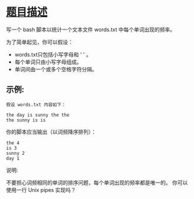# [题目描述](https://leetcode-cn.com/problems/word-frequency/)
写一个 bash 脚本以统计一个文本文件 words.txt 中每个单词出现的频率。

为了简单起见，你可以假设：
- words.txt只包括小写字母和 ' ' 。
- 每个单词只由小写字母组成。
- 单词间由一个或多个空格字符分隔。

## 示例:
```text
假设 words.txt 内容如下：

the day is sunny the the
the sunny is is
```

你的脚本应当输出（以词频降序排列）：
```text
the 4
is 3
sunny 2
day 1
```
说明:

不要担心词频相同的单词的排序问题，每个单词出现的频率都是唯一的。
你可以使用一行 Unix pipes 实现吗？
